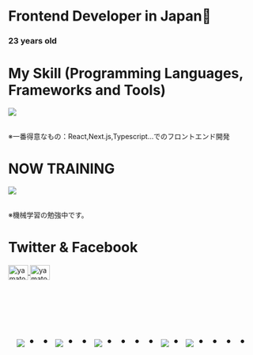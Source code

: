 # Frontend Developer in Japan👋
### 23 years old 

# My Skill (Programming Languages, Frameworks and Tools)

<img src="https://skillicons.dev/icons?i=html,css,js,typescript,python,react,next,prisma,postgresql,github,vscode,azure,mysql" /> <br /><br />

  ※一番得意なもの：React,Next.js,Typescript...でのフロントエンド開発
  
# NOW TRAINING

<img src="https://skillicons.dev/icons?i=pytorch,aws" /> <br /><br />
 
  ※機械学習の勉強中です。

<!-- --------------------------------- :) ---------------------------------- -->

# Twitter & Facebook
<p align="left">
  <a href="https://twitter.com/yamato_fuku" target="blank">
    <img align="center" src="https://raw.githubusercontent.com/rahuldkjain/github-profile-readme-generator/master/src/images/icons/Social/twitter.svg" alt="yamato_fuku" height="30" width="40" />
  </a>
  <a href="https://www.facebook.com/yamato_fukutsuka" target="blank">
    <img align="center" src="https://raw.githubusercontent.com/rahuldkjain/github-profile-readme-generator/master/src/images/icons/Social/facebook.svg" alt="yamato_fuku" height="30" width="40" />
  </a>
</p>

<br><br><br>

<div align="center">
    <h1>
        <img src="https://user-images.githubusercontent.com/44926913/175852850-3fb6c715-1856-41ff-8c1f-94ce3b03b458.gif">・・
        <img src="https://user-images.githubusercontent.com/44926913/175853109-f8850656-6704-4a8a-bee6-9aca154d929b.gif">・・
        <img src="https://user-images.githubusercontent.com/44926913/175853154-5449d974-975e-44a6-ab84-a86031265e40.gif">・・・・
        <img src="https://user-images.githubusercontent.com/44926913/175853109-f8850656-6704-4a8a-bee6-9aca154d929b.gif">・
        <img src="https://user-images.githubusercontent.com/44926913/175853154-5449d974-975e-44a6-ab84-a86031265e40.gif">・・・・
    </h1>
  </div>
<br><br><br>




